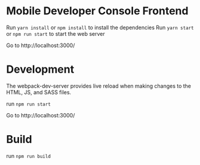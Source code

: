 # Mobile Developer Console Frontend

Run `yarn install` or `npm install` to install the dependencies
Run `yarn start` or `npm run start` to start the web server
  
  Go to http://localhost:3000/

# Development
The webpack-dev-server provides live reload when making changes to the HTML, JS, and SASS files.

run `npm run start`

Go to http://localhost:3000/

# Build
run `npm run build`